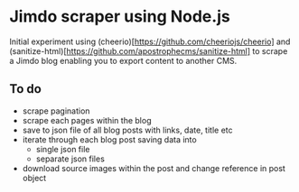 # Jimdo scraper using Node.js

Initial experiment using (cheerio)[https://github.com/cheeriojs/cheerio] and (sanitize-html)[https://github.com/apostrophecms/sanitize-html] to scrape a Jimdo blog enabling you to export content to another CMS.

## To do
- scrape pagination
- scrape each pages within the blog
- save to json file of all blog posts with links, date, title etc
- iterate through each blog post saving data into
  - single json file
  - separate json files
- download source images within the post and change reference in post object